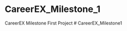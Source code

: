 # CareerEX_Milestone_1
CareerEX Milestone First Project
#   C a r e e r E X _ M i l e s t o n e 1  
 